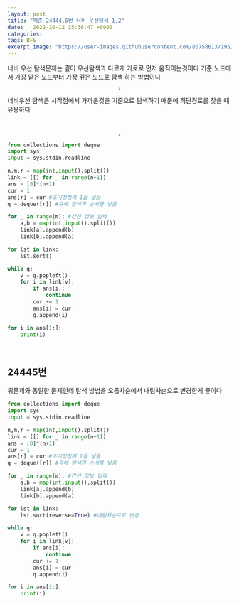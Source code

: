 ```yaml
---
layout: post
title: "백준 24444,5번 너비 우선탐색-1,2"
date:   2022-10-12 15:36:47 +0900
categories:
tags: BFS
excerpt_image: "https://user-images.githubusercontent.com/80758613/195268219-02f69045-821a-482c-99f3-2a8b663ee603.jpeg"
---
```


너비 우선 탐색문제는 깊이 우선탐색과 다르게 가로로 먼저 움직이는것이다 기준 노드에서 가장 얕은 노드부터 가장 깊은 노드로 탐색 하는 방법이다

<center>
<img src="https://user-images.githubusercontent.com/80758613/195268219-02f69045-821a-482c-99f3-2a8b663ee603.jpeg" style="zoom:30%;">
</center>

너비우선 탐색은 시작점에서 가까운것을 기준으로 탐색하기 때문에 최단경로를 찾을 때 유용하다

&nbsp;

<center>
<img src="https://user-images.githubusercontent.com/80758613/195268590-f0195815-40e8-4680-a5a4-d38ba3f340ce.jpeg" style="zoom:30%;">
</center>

``` python
from collections import deque
import sys
input = sys.stdin.readline

n,m,r = map(int,input().split())
link = [[] for _ in range(n+1)]
ans = [0]*(n+1)
cur = 1
ans[r] = cur #초기정점에 1을 넣음
q = deque([r]) #큐에 탐색의 순서를 넣음

for _ in range(m): #간선 정보 입력
    a,b = map(int,input().split())
    link[a].append(b)
    link[b].append(a)

for lst in link:
    lst.sort()

while q:
    v = q.popleft()
    for i in link[v]:
        if ans[i]:
            continue
        cur += 1
        ans[i] = cur
        q.append(i)

for i in ans[1:]:
    print(i)
```

&nbsp;

## 24445번 

위문제와 동일한 문제인데 탐색 방법을 오름차순에서 내림차순으로 변경한게 끝이다



``` python
from collections import deque
import sys
input = sys.stdin.readline

n,m,r = map(int,input().split())
link = [[] for _ in range(n+1)]
ans = [0]*(n+1)
cur = 1
ans[r] = cur #초기정점에 1을 넣음
q = deque([r]) #큐에 탐색의 순서를 넣음

for _ in range(m): #간선 정보 입력
    a,b = map(int,input().split())
    link[a].append(b)
    link[b].append(a)

for lst in link:
    lst.sort(reverse=True) #내림차순으로 변경

while q:
    v = q.popleft()
    for i in link[v]:
        if ans[i]:
            continue
        cur += 1
        ans[i] = cur
        q.append(i)

for i in ans[1:]:
    print(i)
```

